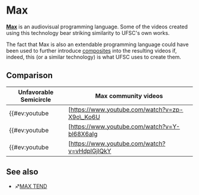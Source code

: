 # Max

**[Max](https://cycling74.com/products/max/)** is an audiovisual
programming language. Some of the videos created using this technology
bear striking similarity to UFSC's own works.

The fact that Max is also an extendable programming language could have
been used to further introduce
[composites](Composite_visual_overview "wikilink") into the resulting
videos if, indeed, this (or a similar technology) is what UFSC uses to
create them.

## Comparison

| Unfavorable Semicircle                                                                                                 | Max community videos                                                                                                  |
| ---------------------------------------------------------------------------------------------------------------------- | --------------------------------------------------------------------------------------------------------------------- |
| {{\#ev:youtube|[https://www.youtube.com/watch?v=zp-X9o\_Ko6U|480](https://www.youtube.com/watch?v=zp-X9o_Ko6U%7C480)}} | {{\#ev:youtube|[https://www.youtube.com/watch?v=FhEI1REY6zw|480](https://www.youtube.com/watch?v=FhEI1REY6zw%7C480)}} |
| {{\#ev:youtube|[https://www.youtube.com/watch?v=Y-bl68X6aIg|480](https://www.youtube.com/watch?v=Y-bl68X6aIg%7C480)}}  | {{\#ev:youtube|[https://www.youtube.com/watch?v=MexC6VbWBRk|480](https://www.youtube.com/watch?v=MexC6VbWBRk%7C480)}} |
| {{\#ev:youtube|[https://www.youtube.com/watch?v=vHdplGjIQkY|480](https://www.youtube.com/watch?v=vHdplGjIQkY%7C480)}}  | {{\#ev:youtube|[https://www.youtube.com/watch?v=wpRHwRzkdjs|480](https://www.youtube.com/watch?v=wpRHwRzkdjs%7C480)}} |

## See also

  - ♐[MAX TEND](MAX_TEND "wikilink")

